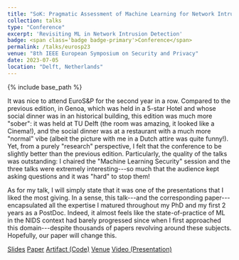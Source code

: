 ```yaml
---
title: "SoK: Pragmatic Assessment of Machine Learning for Network Intrusion Detection"
collection: talks
type: "Conference"
excerpt: 'Revisiting ML in Network Intrusion Detection'
badge: <span class='badge badge-primary'>Conference</span>
permalink: /talks/eurosp23
venue: "8th IEEE European Symposium on Security and Privacy"
date: 2023-07-05
location: "Delft, Netherlands"
---
```

{% include base_path %}

It was nice to attend EuroS&P for the second year in a row. Compared to the previous edition, in Genoa, which was held in a 5-star Hotel and whose social dinner was in an historical building, this edition was much more "sober": it was held at TU Delft (the room was amazing, it looked like a Cinema!), and the social dinner was at a restaurant with a much more "normal" vibe (albeit the picture with me in a Dutch attire was quite funny!). Yet, from a purely "research" perspective, I felt that the conference to be slightly better than the previous edition. Particularly, the quality of the talks was outstanding: I chaired the "Machine Learning Security" session and the three talks were extremely interesting---so much that the audience kept asking questions and it was "hard" to stop them!

As for my talk, I will simply state that it was one of the presentations that I liked the most giving. In a sense, this talk---and the corresponding paper---encapsulated all the expertise I matured throughout my PhD and my first 2 years as a PostDoc. Indeed, it almost feels like the state-of-practice of ML in the NIDS context had barely progressed since when I first approached this domain---despite thousands of papers revolving around these subjects. Hopefully, our paper will change this. 


<a class="btn btn-outline-primary my-1 mr-1 btn-sm" href="{{ base_path }}/files/papers/eurosp23/eurosp23_slides.pdf" target="_blank" rel="noopener">Slides</a> 
<a class="btn btn-outline-primary my-1 mr-1 btn-sm" href="{{ base_path }}/publications/eurosp23" target="_blank" rel="noopener">Paper</a> 
<a class="btn btn-outline-primary my-1 mr-1 btn-sm" href="https://github.com/hihey54/pragmaticAssessment" target="_blank" rel="noopener">Artifact (Code)</a>
<a class="btn btn-outline-primary my-1 mr-1 btn-sm" href="https://eurosp2023.ieee-security.org/accepted_and_awards.html" target="_blank" rel="noopener">Venue</a>
<a class="btn btn-outline-primary my-1 mr-1 btn-sm" href="https://collegerama.tudelft.nl/Mediasite/Channel/8th-ieee-eurosp/watch/b6bd7fbdf20047c392175b33884419be1d" target="_blank" rel="noopener">Video (Presentation)</a>